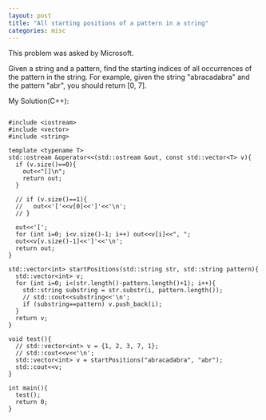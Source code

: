 ```yaml
---
layout: post
title: "All starting positions of a pattern in a string"
categories: misc
---
```


This problem was asked by Microsoft.

Given a string and a pattern, find the starting indices of all occurrences of the pattern in the string. For example, given the string "abracadabra" and the pattern "abr", you should return [0, 7].


My Solution(C++):
```

#include <iostream>
#include <vector>
#include <string>

template <typename T>
std::ostream &operator<<(std::ostream &out, const std::vector<T> v){
  if (v.size()==0){
    out<<"[]\n";
    return out;
  }

  // if (v.size()==1){
  //   out<<'['<<v[0]<<']'<<'\n';
  // }

  out<<'[';
  for (int i=0; i<v.size()-1; i++) out<<v[i]<<", ";
  out<<v[v.size()-1]<<']'<<'\n';
  return out;
}

std::vector<int> startPositions(std::string str, std::string pattern){
  std::vector<int> v;
  for (int i=0; i<(str.length()-pattern.length()+1); i++){
    std::string substring = str.substr(i, pattern.length());
    // std::cout<<substring<<'\n';
    if (substring==pattern) v.push_back(i);
  }
  return v;
}

void test(){
  // std::vector<int> v = {1, 2, 3, 7, 1};
  // std::cout<<v<<'\n';
  std::vector<int> v = startPositions("abracadabra", "abr");
  std::cout<<v;
}

int main(){
  test();
  return 0;
}
```
